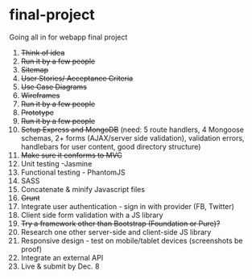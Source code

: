 final-project
=============

Going all in for webapp final project

1. ~~Think of idea~~
2. ~~Run it by a few people~~
3. ~~Sitemap~~
4. ~~User Stories/ Acceptance Criteria~~
5. ~~Use Case Diagrams~~
6. ~~Wireframes~~
5. ~~Run it by a few people~~
6. ~~Prototype~~
7. ~~Run it by a few people~~
8. ~~Setup Express and MongoDB~~ (need: 5 route handlers, 4 Mongoose schemas, 2+ forms (AJAX/server side validation), validation errors, handlebars for user content, good directory structure)
9. ~~Make sure it conforms to MVC~~
10. Unit testing -Jasmine
11. Functional testing - PhantomJS
13. SASS
14. Concatenate & minify Javascript files
15. ~~Grunt~~
17. Integrate user authentication - sign in with provider (FB, Twitter)
18. Client side form validation with a JS library
19. ~~Try a framework other than Bootstrap (Foundation or Pure)?~~
19. Research one other server-side and client-side JS library
20. Responsive design - test on mobile/tablet devices (screenshots be proof)
21. Integrate an external API
23. Live & submit by Dec. 8
